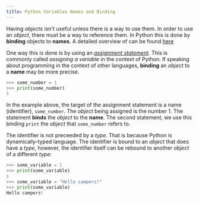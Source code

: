 ```yaml
---
title: Python Variables Names and Binding
---
```

Having _objects_ isn't useful unless there is a way to use them. In order to use an _object_, there must be a way to reference them. In Python this is done by **binding** objects to **names**. A detailed overview of can be found <a href='https://docs.python.org/3/reference/executionmodel.html' target='_blank' rel='nofollow'>here</a>

One way this is done is by using an <a href='https://docs.python.org/3/reference/simple_stmts.html#assignment-statements' target='_blank' rel='nofollow'>_assignment statement_</a>. This is commonly called _assigning a variable_ in the context of Python. If speaking about programming in the context of other languages, **binding** an _object_ to a **name** may be more precise.

```python
>>> some_number = 1
>>> print(some_number)
1
```

In the example above, the target of the assignment statement is a name (identifier), `some_number`. The _object_ being assigned is the number 1\. The statement **binds** the _object_ to the **name**. The second statement, we use this binding `print` the _object_ that `some_number` refers to.

The identifier is not preceeded by a _type_. That is because Python is dynamically-typed language. The identifier is bound to an _object_ that does have a _type_, however, the identifier itself can be rebound to another _object_ of a different _type_:

```python
>>> some_variable = 1
>>> print(some_variable)
1
>>> some_variable = "Hello campers!"
>>> print(some_variable)
Hello campers!
```

